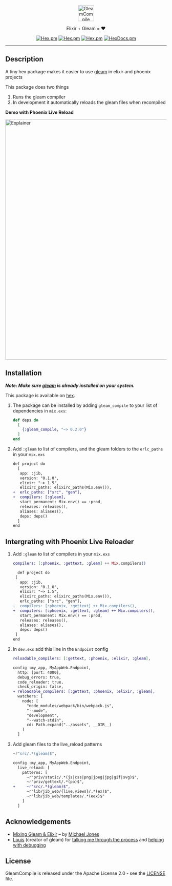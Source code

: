 <p align="center"><img alt="GleamCompile" src="https://praveenperera.github.io/gleam_compile/logo.svg" height="50px"></img></p>
<p align="center">Elixir + Gleam = ❤️ </p>
<p align="center">
    <a href="https://hex.pm/packages/gleam_compile"><img alt="Hex.pm" src="https://img.shields.io/hexpm/l/gleam_compile"></a>
    <a href="https://hex.pm/packages/gleam_compile"><img alt="Hex.pm" src="https://img.shields.io/hexpm/v/gleam_compile"></a>
    <a href="https://hex.pm/packages/gleam_compile"><img alt="Hex.pm" src="https://img.shields.io/hexpm/dt/gleam_compile"></a>
    <a href="https://hexdocs.pm/gleam_compile"><img alt="HexDocs.pm" src="https://img.shields.io/badge/hex-docs-purple.svg"></a>
</p>

---

## Description

A tiny hex package makes it easier to use [gleam](https://github.com/gleam-lang/gleam) in elixir and phoenix projects

This package does two things

1. Runs the gleam compiler
2. In development it automatically reloads the gleam files when recompiled

**Demo with Phoenix Live Reload**

<img src="https://praveenperera.github.io/gleam_compile/demo.gif?raw=true" alt="Explainer" width="750px">

## Installation

**_Note: Make sure [gleam](https://github.com/gleam-lang/gleam) is already installed on your system._**

This package is available on [hex](https://hex.pm/packages/gleam_compile).

1. The package can be installed by adding `gleam_compile` to your list of dependencies in `mix.exs`:

   ```elixir
   def deps do
     [
       {:gleam_compile, "~> 0.2.0"}
     ]
   end
   ```

2. Add `:gleam` to list of compilers, and the gleam folders to the `erlc_paths`
   in your `mix.exs`

   ```diff
   def project do
     [
      app: :jib,
      version: "0.1.0",
      elixir: "~> 1.5",
      elixirc_paths: elixirc_paths(Mix.env()),
   +  erlc_paths: ["src", "gen"],
   +  compilers: [:gleam],
      start_permanent: Mix.env() == :prod,
      releases: releases(),
      aliases: aliases(),
      deps: deps()
     ]
   end
   ```

## Intergrating with Phoenix Live Reloader

1. Add `:gleam` to list of compilers in your `mix.exs`

   ```elixir
   compilers: [:phoenix, :gettext, :gleam] ++ Mix.compilers()
   ```

   ```diff
     def project do
    [
      app: :jib,
      version: "0.1.0",
      elixir: "~> 1.5",
      elixirc_paths: elixirc_paths(Mix.env()),
      erlc_paths: ["src", "gen"],
   -  compilers: [:phoenix, :gettext] ++ Mix.compilers(),
   +  compilers: [:phoenix, :gettext, :gleam] ++ Mix.compilers(),
      start_permanent: Mix.env() == :prod,
      releases: releases(),
      aliases: aliases(),
      deps: deps()
    ]
   end
   ```

2. In `dev.exs` add this line in the `Endpoint` config

   ```elixir
   reloadable_compilers: [:gettext, :phoenix, :elixir, :gleam],
   ```

   ```diff
   config :my_app, MyAppWeb.Endpoint,
     http: [port: 4000],
     debug_errors: true,
     code_reloader: true,
     check_origin: false,
   + reloadable_compilers: [:gettext, :phoenix, :elixir, :gleam],
     watchers: [
       node: [
         "node_modules/webpack/bin/webpack.js",
         "--mode",
         "development",
         "--watch-stdin",
         cd: Path.expand("../assets", __DIR__)
       ]
     ]
   ```

3. Add gleam files to the live_reload patterns

   ```elixir
   ~r"src/.*(gleam)$",
   ```

   ```diff
   config :my_app, MyAppWeb.Endpoint,
     live_reload: [
       patterns: [
         ~r"priv/static/.*(js|css|png|jpeg|jpg|gif|svg)$",
         ~r"priv/gettext/.*(po)$",
   +     ~r"src/.*(gleam)$",
         ~r"lib/jib_web/{live,views}/.*(ex)$",
         ~r"lib/jib_web/templates/.*(eex)$"
       ]
     ]
   ```

## Acknowledgements

- [Mixing Gleam & Elixir](https://dev.to/contact-stack/mixing-gleam-elixir-3fe3) – by [Michael Jones](https://twitter.com/michaelpjones)
- [Louis](https://twitter.com/louispilfold) (creator of gleam) for [talking me through the process](https://twitter.com/PraveenPerera/status/1281696372954206208) and [helping with debugging](https://twitter.com/PraveenPerera/status/1281692313308340225)

## License

GleamCompile is released under the Apache License 2.0 - see the [LICENSE](LICENSE.md) file.
